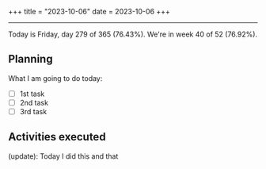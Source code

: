 +++
title = "2023-10-06"
date = 2023-10-06
+++

---

Today is Friday, day 279 of 365 (76.43%). We're in week 40 of 52 (76.92%). 

## Planning

What I am going to do today: 

- [ ] 1st task
- [ ] 2nd task
- [ ] 3rd task

## Activities executed

(update): Today I did this and that